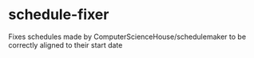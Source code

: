 # schedule-fixer
Fixes schedules made by ComputerScienceHouse/schedulemaker to be correctly aligned to their start date
